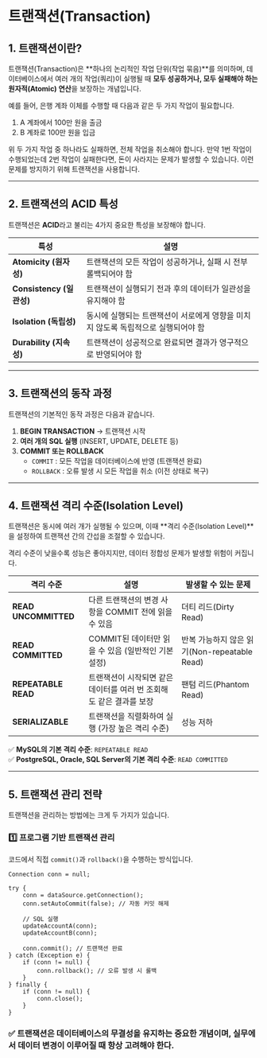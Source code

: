 # 트랜잭션(Transaction)

## 1. 트랜잭션이란?
트랜잭션(Transaction)은 **하나의 논리적인 작업 단위(작업 묶음)**를 의미하며, 데이터베이스에서 여러 개의 작업(쿼리)이 실행될 때 **모두 성공하거나, 모두 실패해야 하는 원자적(Atomic) 연산**을 보장하는 개념입니다.

예를 들어, 은행 계좌 이체를 수행할 때 다음과 같은 두 가지 작업이 필요합니다.

1. A 계좌에서 100만 원을 출금
2. B 계좌로 100만 원을 입금

위 두 가지 작업 중 하나라도 실패하면, 전체 작업을 취소해야 합니다. 만약 1번 작업이 수행되었는데 2번 작업이 실패한다면, 돈이 사라지는 문제가 발생할 수 있습니다. 이런 문제를 방지하기 위해 트랜잭션을 사용합니다.

---

## 2. 트랜잭션의 ACID 특성
트랜잭션은 **ACID**라고 불리는 4가지 중요한 특성을 보장해야 합니다.

| 특성                    | 설명 |
|-----------------------|------|
| **Atomicity (원자성)**   | 트랜잭션의 모든 작업이 성공하거나, 실패 시 전부 롤백되어야 함 |
| **Consistency (일관성)** | 트랜잭션이 실행되기 전과 후의 데이터가 일관성을 유지해야 함 |
| **Isolation (독립성)**   | 동시에 실행되는 트랜잭션이 서로에게 영향을 미치지 않도록 독립적으로 실행되어야 함 |
| **Durability (지속성)**  | 트랜잭션이 성공적으로 완료되면 결과가 영구적으로 반영되어야 함 |

---

## 3. 트랜잭션의 동작 과정
트랜잭션의 기본적인 동작 과정은 다음과 같습니다.

1. **BEGIN TRANSACTION** → 트랜잭션 시작
2. **여러 개의 SQL 실행** (INSERT, UPDATE, DELETE 등)
3. **COMMIT 또는 ROLLBACK**
    - `COMMIT` : 모든 작업을 데이터베이스에 반영 (트랜잭션 완료)
    - `ROLLBACK` : 오류 발생 시 모든 작업을 취소 (이전 상태로 복구)

---

## 4. 트랜잭션 격리 수준(Isolation Level)
트랜잭션은 동시에 여러 개가 실행될 수 있으며, 이때 **격리 수준(Isolation Level)**을 설정하여 트랜잭션 간의 간섭을 조절할 수 있습니다.

격리 수준이 낮을수록 성능은 좋아지지만, 데이터 정합성 문제가 발생할 위험이 커집니다.

| 격리 수준 | 설명 | 발생할 수 있는 문제 |
|-----------|------|------------------|
| **READ UNCOMMITTED** | 다른 트랜잭션의 변경 사항을 COMMIT 전에 읽을 수 있음 | 더티 리드(Dirty Read) |
| **READ COMMITTED** | COMMIT된 데이터만 읽을 수 있음 (일반적인 기본 설정) | 반복 가능하지 않은 읽기(Non-repeatable Read) |
| **REPEATABLE READ** | 트랜잭션이 시작되면 같은 데이터를 여러 번 조회해도 같은 결과를 보장 | 팬텀 리드(Phantom Read) |
| **SERIALIZABLE** | 트랜잭션을 직렬화하여 실행 (가장 높은 격리 수준) | 성능 저하 |

✅ **MySQL의 기본 격리 수준**: `REPEATABLE READ`  
✅ **PostgreSQL, Oracle, SQL Server의 기본 격리 수준**: `READ COMMITTED`

---

## 5. 트랜잭션 관리 전략
트랜잭션을 관리하는 방법에는 크게 두 가지가 있습니다.

### 1️⃣ 프로그램 기반 트랜잭션 관리
코드에서 직접 `commit()`과 `rollback()`을 수행하는 방식입니다.

```
Connection conn = null;

try {
    conn = dataSource.getConnection();
    conn.setAutoCommit(false); // 자동 커밋 해제

    // SQL 실행
    updateAccountA(conn);
    updateAccountB(conn);

    conn.commit(); // 트랜잭션 완료
} catch (Exception e) {
    if (conn != null) {
        conn.rollback(); // 오류 발생 시 롤백
    }
} finally {
    if (conn != null) {
        conn.close();
    }
}
```

### ✅ 트랜잭션은 데이터베이스의 무결성을 유지하는 중요한 개념이며, 실무에서 데이터 변경이 이루어질 때 항상 고려해야 한다.